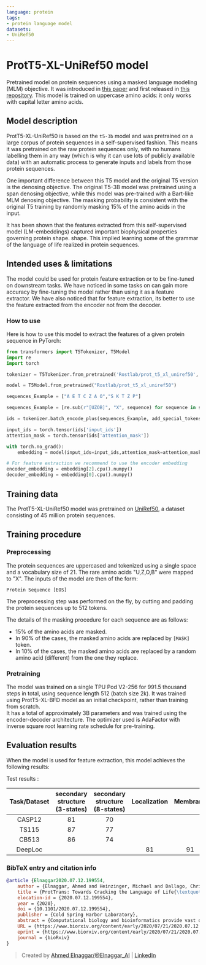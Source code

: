 ```yaml
---
language: protein
tags:
- protein language model
datasets:
- UniRef50
---
```


# ProtT5-XL-UniRef50 model

Pretrained model on protein sequences using a masked language modeling (MLM) objective. It was introduced in
[this paper](https://doi.org/10.1101/2020.07.12.199554) and first released in
[this repository](https://github.com/agemagician/ProtTrans). This model is trained on uppercase amino acids: it only works with capital letter amino acids.


## Model description

ProtT5-XL-UniRef50 is based on the `t5-3b` model and was pretrained on a large corpus of protein sequences in a self-supervised fashion.
This means it was pretrained on the raw protein sequences only, with no humans labelling them in any way (which is why it can use lots of
publicly available data) with an automatic process to generate inputs and labels from those protein sequences.

One important difference between this T5 model and the original T5 version is the denosing objective.
The original T5-3B model was pretrained using a span denosing objective, while this model was pre-trained with a Bart-like MLM denosing objective.
The masking probability is consistent with the original T5 training by randomly masking 15% of the amino acids in the input.

It has been shown that the features extracted from this self-supervised model (LM-embeddings) captured important biophysical properties governing protein shape.
shape.
This implied learning some of the grammar of the language of life realized in protein sequences.

## Intended uses & limitations

The model could be used for protein feature extraction or to be fine-tuned on downstream tasks.
We have noticed in some tasks on can gain more accuracy by fine-tuning the model rather than using it as a feature extractor.
We have also noticed that for feature extraction, its better to use the feature extracted from the encoder not from the decoder.

### How to use

Here is how to use this model to extract the features of a given protein sequence in PyTorch:

```python
from transformers import T5Tokenizer, T5Model
import re
import torch

tokenizer = T5Tokenizer.from_pretrained('Rostlab/prot_t5_xl_uniref50', do_lower_case=False)

model = T5Model.from_pretrained("Rostlab/prot_t5_xl_uniref50")

sequences_Example = ["A E T C Z A O","S K T Z P"]

sequences_Example = [re.sub(r"[UZOB]", "X", sequence) for sequence in sequences_Example]

ids = tokenizer.batch_encode_plus(sequences_Example, add_special_tokens=True, padding=True)

input_ids = torch.tensor(ids['input_ids'])
attention_mask = torch.tensor(ids['attention_mask'])

with torch.no_grad():
    embedding = model(input_ids=input_ids,attention_mask=attention_mask,decoder_input_ids=None)

# For feature extraction we recommend to use the encoder embedding
encoder_embedding = embedding[2].cpu().numpy()
decoder_embedding = embedding[0].cpu().numpy()
```

## Training data

The ProtT5-XL-UniRef50 model was pretrained on [UniRef50](https://www.uniprot.org/help/uniref), a dataset consisting of 45 million protein sequences.

## Training procedure

### Preprocessing

The protein sequences are uppercased and tokenized using a single space and a vocabulary size of 21. The rare amino acids "U,Z,O,B" were mapped to "X".
The inputs of the model are then of the form:

```
Protein Sequence [EOS]
```

The preprocessing step was performed on the fly, by cutting and padding the protein sequences up to 512 tokens.

The details of the masking procedure for each sequence are as follows:
- 15% of the amino acids are masked.
- In 90% of the cases, the masked amino acids are replaced by `[MASK]` token.
- In 10% of the cases, the masked amino acids are replaced by a random amino acid (different) from the one they replace.

### Pretraining

The model was trained on a single TPU Pod V2-256 for 991.5 thousand steps in total, using sequence length 512 (batch size 2k).
It was trained using ProtT5-XL-BFD model as an initial checkpoint, rather than training from scratch.  
It has a total of approximately 3B parameters and was trained using the encoder-decoder architecture.
The optimizer used is AdaFactor with inverse square root learning rate schedule for pre-training.


## Evaluation results

When the model is used for feature extraction, this model achieves the following results:

Test results :

| Task/Dataset | secondary structure (3-states) | secondary structure (8-states)  |  Localization | Membrane  |
|:-----:|:-----:|:-----:|:-----:|:-----:|
|   CASP12  | 81 | 70 |    |    |
|   TS115   | 87 | 77 |    |    | 
|   CB513   | 86 | 74 |    |    |
|  DeepLoc  |    |    | 81 | 91 |

### BibTeX entry and citation info

```bibtex
@article {Elnaggar2020.07.12.199554,
	author = {Elnaggar, Ahmed and Heinzinger, Michael and Dallago, Christian and Rehawi, Ghalia and Wang, Yu and Jones, Llion and Gibbs, Tom and Feher, Tamas and Angerer, Christoph and Steinegger, Martin and BHOWMIK, DEBSINDHU and Rost, Burkhard},
	title = {ProtTrans: Towards Cracking the Language of Life{\textquoteright}s Code Through Self-Supervised Deep Learning and High Performance Computing},
	elocation-id = {2020.07.12.199554},
	year = {2020},
	doi = {10.1101/2020.07.12.199554},
	publisher = {Cold Spring Harbor Laboratory},
	abstract = {Computational biology and bioinformatics provide vast data gold-mines from protein sequences, ideal for Language Models (LMs) taken from Natural Language Processing (NLP). These LMs reach for new prediction frontiers at low inference costs. Here, we trained two auto-regressive language models (Transformer-XL, XLNet) and two auto-encoder models (Bert, Albert) on data from UniRef and BFD containing up to 393 billion amino acids (words) from 2.1 billion protein sequences (22- and 112 times the entire English Wikipedia). The LMs were trained on the Summit supercomputer at Oak Ridge National Laboratory (ORNL), using 936 nodes (total 5616 GPUs) and one TPU Pod (V3-512 or V3-1024). We validated the advantage of up-scaling LMs to larger models supported by bigger data by predicting secondary structure (3-states: Q3=76-84, 8 states: Q8=65-73), sub-cellular localization for 10 cellular compartments (Q10=74) and whether a protein is membrane-bound or water-soluble (Q2=89). Dimensionality reduction revealed that the LM-embeddings from unlabeled data (only protein sequences) captured important biophysical properties governing protein shape. This implied learning some of the grammar of the language of life realized in protein sequences. The successful up-scaling of protein LMs through HPC to larger data sets slightly reduced the gap between models trained on evolutionary information and LMs. Availability ProtTrans: \&lt;a href="https://github.com/agemagician/ProtTrans"\&gt;https://github.com/agemagician/ProtTrans\&lt;/a\&gt;Competing Interest StatementThe authors have declared no competing interest.},
	URL = {https://www.biorxiv.org/content/early/2020/07/21/2020.07.12.199554},
	eprint = {https://www.biorxiv.org/content/early/2020/07/21/2020.07.12.199554.full.pdf},
	journal = {bioRxiv}
}
```

> Created by [Ahmed Elnaggar/@Elnaggar_AI](https://twitter.com/Elnaggar_AI) | [LinkedIn](https://www.linkedin.com/in/prof-ahmed-elnaggar/)
